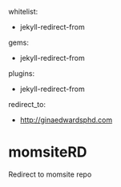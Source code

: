 whitelist:
  - jekyll-redirect-from
  
gems:
  - jekyll-redirect-from

plugins:
  - jekyll-redirect-from

redirect_to:
  - http://ginaedwardsphd.com

<meta http-equiv="Refresh" content="2" url="http://ginaedwardsphd.com" />

# momsiteRD
 Redirect to momsite repo
